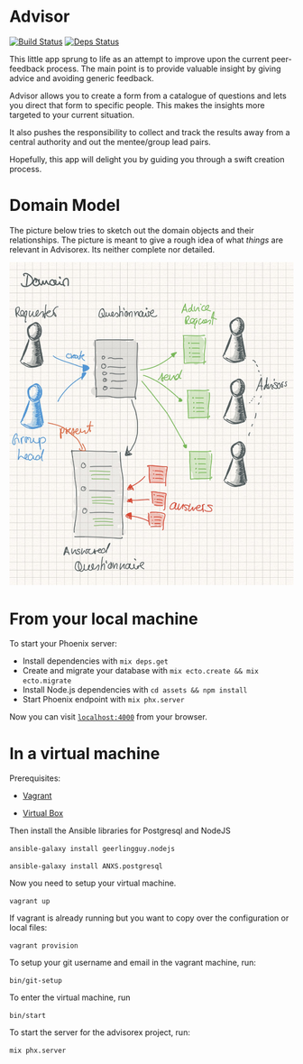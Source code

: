 # Advisor

[![Build Status](https://travis-ci.org/felipesere/advisorex.svg?branch=master)](https://travis-ci.org/felipesere/advisorex)
[![Deps Status](https://beta.hexfaktor.org/badge/all/github/felipesere/advisorex.svg)](https://beta.hexfaktor.org/github/felipesere/advisorex)

This little app sprung to life as an attempt to improve upon the current peer-feedback process.
The main point is to provide valuable insight by giving advice and avoiding generic feedback.

Advisor allows you to create a form from a catalogue of questions and lets you direct that form to specific people.
This makes the insights more targeted to your current situation.

It also pushes the responsibility to collect and track the results away from a central authority and out the mentee/group lead pairs.

Hopefully, this app will delight you by guiding you through a swift creation process.

# Domain Model

The picture below tries to sketch out the domain objects and their relationships. The picture is meant to give a rough idea of what
_things_ are relevant in Advisorex. Its neither complete nor detailed.

![Domain Model](doc/domain-model.jpg)

# From your local machine

To start your Phoenix server:

  * Install dependencies with `mix deps.get`
  * Create and migrate your database with `mix ecto.create && mix ecto.migrate`
  * Install Node.js dependencies with `cd assets && npm install`
  * Start Phoenix endpoint with `mix phx.server`

Now you can visit [`localhost:4000`](http://localhost:4000) from your browser.

# In a virtual machine

Prerequisites:

- [Vagrant](https://www.vagrantup.com/docs/installation/)

- [Virtual Box](https://www.virtualbox.org/)


Then install the Ansible libraries for Postgresql and NodeJS

`ansible-galaxy install geerlingguy.nodejs`

`ansible-galaxy install ANXS.postgresql`

Now you need to setup your virtual machine. 

`vagrant up`

If vagrant is already running but you want to copy over the configuration or local files:

`vagrant provision`

To setup your git username and email in the vagrant machine, run:

`bin/git-setup`

To enter the virtual machine, run

`bin/start`

To start the server for the advisorex project, run:

`mix phx.server`
